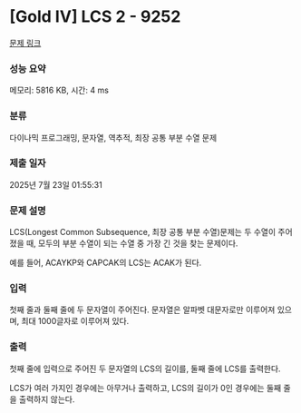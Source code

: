 # [Gold IV] LCS 2 - 9252 

[문제 링크](https://www.acmicpc.net/problem/9252) 

### 성능 요약

메모리: 5816 KB, 시간: 4 ms

### 분류

다이나믹 프로그래밍, 문자열, 역추적, 최장 공통 부분 수열 문제

### 제출 일자

2025년 7월 23일 01:55:31

### 문제 설명

<p>LCS(Longest Common Subsequence, 최장 공통 부분 수열)문제는 두 수열이 주어졌을 때, 모두의 부분 수열이 되는 수열 중 가장 긴 것을 찾는 문제이다.</p>

<p>예를 들어, ACAYKP와 CAPCAK의 LCS는 ACAK가 된다.</p>

### 입력 

 <p>첫째 줄과 둘째 줄에 두 문자열이 주어진다. 문자열은 알파벳 대문자로만 이루어져 있으며, 최대 1000글자로 이루어져 있다.</p>

### 출력 

 <p>첫째 줄에 입력으로 주어진 두 문자열의 LCS의 길이를, 둘째 줄에 LCS를 출력한다.</p>

<p>LCS가 여러 가지인 경우에는 아무거나 출력하고, LCS의 길이가 0인 경우에는 둘째 줄을 출력하지 않는다.</p>

